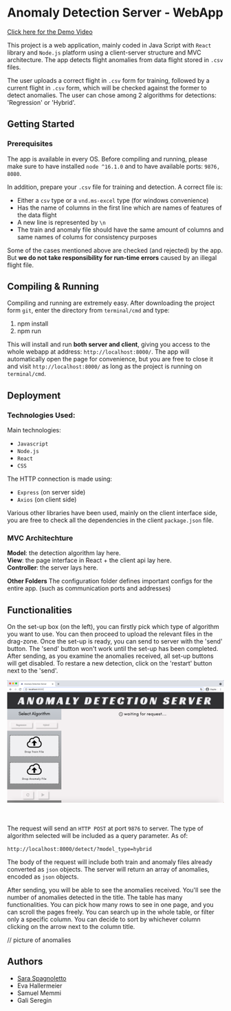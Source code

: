 # Anomaly Detection Server - WebApp

[Click here for the Demo Video](https://www.youtube.com/watch?v=Vkt-fiWrFTI&feature=youtu.be)

This project is a web application, mainly coded in Java Script with `React` library and `Node.js` platform using a client-server structure and MVC architecture.
The app detects flight anomalies from data flight stored in `.csv` files.

The user uploads a correct flight in `.csv` form for training, followed by a current flight in `.csv` form, which will be checked against the former to detect anomalies. The user can chose among 2 algorithms for detections: 'Regression' or 'Hybrid'.

## Getting Started

### Prerequisites
The app is available in every OS. Before compiling and running, please make sure to have installed `node ^16.1.0` and to have available ports: `9876, 8080`.

In addition, prepare your `.csv` file for training and detection. A correct file is:

- Either a `csv` type or a `vnd.ms-excel` type (for windows convenience)
- Has the name of columns in the first line which are names of features of the data flight
- A new line is represented by `\n`
- The train and anomaly file should have the same amount of columns and same names of colums for consistency purposes

Some of the cases mentioned above are checked (and rejected) by the app. But **we do not take responsibility for run-time errors** caused by an illegal flight file.

## Compiling & Running

Compiling and running are extremely easy. After downloading the project form `git`, enter the directory from `terminal/cmd` and type:
1. npm install
2. npm run

This will install and run **both server and client**, giving you access to the whole webapp at address: `http://localhost:8000/`.
The app will automatically open the page for convenience, but you are free to close it and visit  `http://localhost:8000/` as long as the project is running on  `terminal/cmd`.

## Deployment

### Technologies Used:
Main technologies:
- `Javascript`
- `Node.js`
- `React`
- `CSS`

The HTTP connection is made using:
- `Express` (on server side)
- `Axios` (on client side)

Various other libraries have been used, mainly on the client interface side,  you are free to check all the dependencies in the client `package.json` file.

### MVC Architechture

**Model**: the detection algorithm lay here.  
**View**: the page interface in React + the client api lay here.  
**Controller**: the server lays here.  

**Other Folders**
The configuration folder defines important configs for the entire app. (such as communication ports and addresses)

## Functionalities

On the set-up box (on the left), you can firstly pick which type of algorithm you want to use. You can then proceed to upload the relevant files in the drag-zone. Once the set-up is ready, you can send to server with the 'send' button. The 'send' button won't work until the set-up has been completed.  
After sending, as you examine the anomalies received, all set-up buttons will get disabled. To restare a new detection, click on the 'restart' button next to the 'send'.

<kbd>
  <img src="readME_Media/set-up.png" width="800"/>
</kbd>

<br/><br/>
The request will send an `HTTP POST` at port `9876` to server. The type of algorithm selected will be included as a query parameter. As of:
```
http://localhost:8000/detect/?model_type=hybrid
```
The body of the request will include both train and anomaly files already converted as `json` objects.
The server will return an array of anomalies, encoded as `json` objects.

After sending, you will be able to see the anomalies received. You'll see the number of anomalies detected in the title. The table has many functionalities.
You can pick how many rows to see in one page, and you can scroll the pages freely. You can search up in the whole table, or filter only a specific column.
You can decide to sort by whichever column clicking on the arrow next to the column title.

// picture of anomalies


## Authors
- [Sara Spagnoletto](https://github.com/saraspagno)
- Eva Hallermeier
- Samuel Memmi
- Gali Seregin
